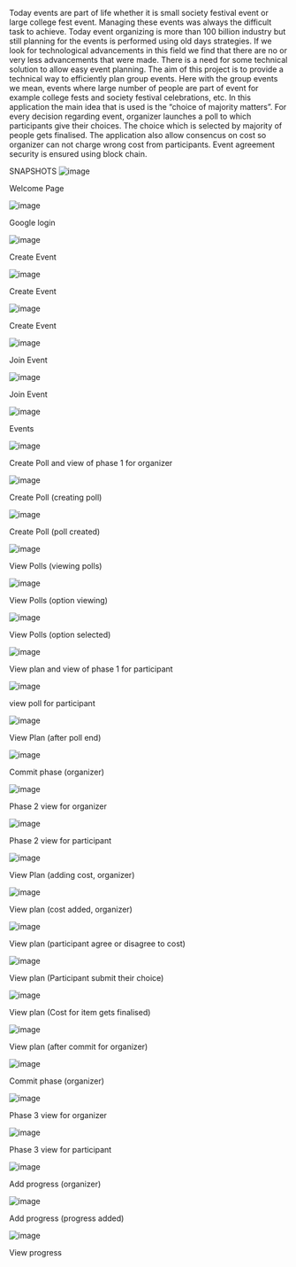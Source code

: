 Today events are part of life whether it is small society festival event or large college fest event. Managing these events was always the difficult task to achieve. Today event organizing is more than 100 billion industry but still planning for the events is performed using old days strategies. If we look for technological advancements in this field we find that there are no or very less advancements that were made. There is a need for some technical solution to allow easy event planning.
The aim of this project is to provide a technical way to efficiently plan group events. Here with the group events we mean, events where large number of people are part of event for example college fests and society festival celebrations, etc. In this application the main idea that is used is the “choice of majority matters”. For every decision regarding event, organizer launches a poll to which participants give their choices. The choice which is selected by majority of people gets finalised. The application also allow consencus on cost so organizer can not charge wrong cost from participants. Event agreement security is ensured using block chain.

SNAPSHOTS
![image](https://user-images.githubusercontent.com/105495413/181431937-1e144e43-ea79-4c86-8bdb-bdd6b18bc1e8.png)

Welcome Page

![image](https://user-images.githubusercontent.com/105495413/181431956-ff09f329-404a-4b80-8447-50a45ea092de.png)

Google login

![image](https://user-images.githubusercontent.com/105495413/181432002-0bcf7d80-46b2-4323-818f-991406d7a27d.png)

Create Event

![image](https://user-images.githubusercontent.com/105495413/181432143-f5949ff7-8a54-48d8-aa6c-d218ab689c24.png)

Create Event

![image](https://user-images.githubusercontent.com/105495413/181432219-0595c466-7142-4fa5-b36d-6c8dc7f86b41.png)

Create Event

![image](https://user-images.githubusercontent.com/105495413/181432330-0b9db42c-876f-41b4-bdf4-a4982111e9dc.png)

Join Event

![image](https://user-images.githubusercontent.com/105495413/181432444-3bb95616-c841-456e-95ce-ebba4fa87087.png)

Join Event

![image](https://user-images.githubusercontent.com/105495413/181432475-5c462cce-761d-4c87-8816-308b3dec8929.png)

Events

![image](https://user-images.githubusercontent.com/105495413/181432945-aa932d0f-af01-454f-a464-ad518c70ee59.png)

Create Poll and view of phase 1 for organizer

![image](https://user-images.githubusercontent.com/105495413/181433003-678d5fbb-e1a4-462f-9ede-2305b9737359.png)

 Create Poll (creating poll)
 
 ![image](https://user-images.githubusercontent.com/105495413/181433047-202d300b-358f-47a7-a9cf-125fb414ded0.png)
 
Create Poll (poll created)

![image](https://user-images.githubusercontent.com/105495413/181433098-b0909661-f9a4-432e-a28e-8f4831c76d42.png)

View Polls (viewing polls)

![image](https://user-images.githubusercontent.com/105495413/181433158-13e16978-ebd8-432e-b954-77f91ad2d044.png)

View Polls (option viewing)

![image](https://user-images.githubusercontent.com/105495413/181433204-53b304b4-cd9d-4200-bd39-4d9606b961ca.png)

View Polls (option selected)

![image](https://user-images.githubusercontent.com/105495413/181433265-c321acda-27a5-4c6a-b3e0-54b0c464e536.png)

View plan and view of phase 1 for participant

![image](https://user-images.githubusercontent.com/105495413/181433361-722a786a-0060-4966-9f4f-e77d09b2b54d.png)

view poll for participant

![image](https://user-images.githubusercontent.com/105495413/181433422-1d358e8a-a339-4e0d-a902-b4595f41bbe6.png)

View Plan (after poll end)

![image](https://user-images.githubusercontent.com/105495413/181433489-d9b9518b-4755-437e-ae80-6448b52a43c5.png)

Commit phase (organizer)

![image](https://user-images.githubusercontent.com/105495413/181433552-c9e5c667-ed6a-4a0f-8873-a98cf9ae9909.png)

Phase 2 view for organizer

![image](https://user-images.githubusercontent.com/105495413/181433661-d95f7526-650c-474e-8ab7-b9a650199b7a.png)

Phase 2 view for participant

![image](https://user-images.githubusercontent.com/105495413/181433740-963ebd68-a4be-449e-b08f-340db85ba007.png)

View Plan (adding cost, organizer)

![image](https://user-images.githubusercontent.com/105495413/181433809-7909ad5a-0d46-417d-bccb-5d984ec381fd.png)

View plan (cost added, organizer)

![image](https://user-images.githubusercontent.com/105495413/181433857-8736481b-f22b-4185-86c9-29e8bda3cbb9.png)

View plan (participant agree or disagree to cost)

![image](https://user-images.githubusercontent.com/105495413/181433975-fc5c4d48-e72c-4fa6-8c9f-89d95ad28b75.png)

View plan (Participant submit their choice)

![image](https://user-images.githubusercontent.com/105495413/181434028-7429a258-0061-4cd0-933d-a306899360bb.png)

View plan (Cost for item gets finalised)

![image](https://user-images.githubusercontent.com/105495413/181434122-cde65a3a-f696-4b90-bcbe-35f2382d64d4.png)

View plan (after commit for organizer)

![image](https://user-images.githubusercontent.com/105495413/181434515-6341b8b9-f737-445a-876b-2df3d61338ce.png)

Commit phase (organizer)

![image](https://user-images.githubusercontent.com/105495413/181434598-2e6628ba-799d-49d4-b8ba-75a2b323fcdc.png)

Phase 3 view for organizer

![image](https://user-images.githubusercontent.com/105495413/181434643-5cb338f5-32c4-41da-ae81-32039eca8b57.png)

Phase 3 view for participant

![image](https://user-images.githubusercontent.com/105495413/181434876-e546aa9f-3200-43d7-bf55-3b2b2fb95a6d.png)

Add progress (organizer)

![image](https://user-images.githubusercontent.com/105495413/181435068-a259ecde-381e-4287-9922-1b8f71969cc8.png)

Add progress (progress added)

![image](https://user-images.githubusercontent.com/105495413/181435099-9eaa5a6f-0695-4f94-b50d-a0894d2b61d6.png)

View progress
